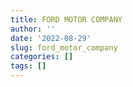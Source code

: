 ```yaml
---
title: FORD MOTOR COMPANY
author: ''
date: '2022-08-29'
slug: ford_motor_company
categories: []
tags: []
---
```

